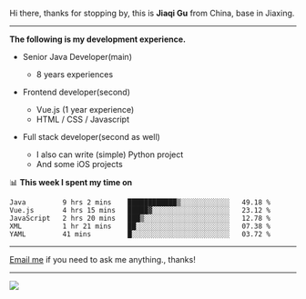 Hi there, thanks for stopping by, this is **Jiaqi Gu** from China, base in Jiaxing.

---

**The following is my development experience.**

- Senior Java Developer(main)
  - 8 years experiences

- Frontend developer(second)
  - Vue.js (1 year experience)
  - HTML / CSS / Javascript
  
- Full stack developer(second as well)
  - I also can write (simple) Python project
  - And some iOS projects

📊 **This week I spent my time on**
<!--START_SECTION:waka-->
```text
Java         9 hrs 2 mins    ████████████▒░░░░░░░░░░░░   49.18 % 
Vue.js       4 hrs 15 mins   █████▓░░░░░░░░░░░░░░░░░░░   23.12 % 
JavaScript   2 hrs 20 mins   ███▒░░░░░░░░░░░░░░░░░░░░░   12.78 % 
XML          1 hr 21 mins    ██░░░░░░░░░░░░░░░░░░░░░░░   07.38 % 
YAML         41 mins         █░░░░░░░░░░░░░░░░░░░░░░░░   03.72 % 
```
<!--END_SECTION:waka-->

---

[Email me](mailto:droidqw@gmail.com?subject=Hiring_from_GitHub) if you need to ask me anything., thanks!

---

![]( https://visitor-badge.glitch.me/badge?page_id=githubgujiaqi)
